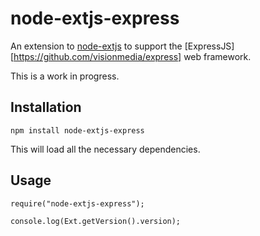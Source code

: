 node-extjs-express
==================

An extension to [node-extjs](https://github.com/storminwalker/node-extjs) to support the [ExpressJS][https://github.com/visionmedia/express] web framework.

This is a work in progress.

Installation
------------

	npm install node-extjs-express

This will load all the necessary dependencies.

Usage
-----

	require("node-extjs-express");

	console.log(Ext.getVersion().version);




